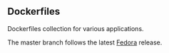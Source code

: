 ## Dockerfiles

Dockerfiles collection for various applications.

The master branch follows the latest [Fedora](.base) release.
